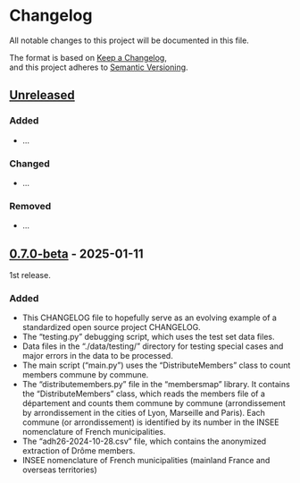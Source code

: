 # Changelog

All notable changes to this project will be documented in this file.

The format is based on [Keep a Changelog](https://keepachangelog.com/en/1.1.0/),  
and this project adheres to [Semantic Versioning](https://semver.org/spec/v2.0.0.html).

## [Unreleased]

### Added

- …

### Changed

- …

### Removed

- …

## [0.7.0-beta] - 2025-01-11

1st release.

### Added

- This CHANGELOG file to hopefully serve as an evolving example of a
  standardized open source project CHANGELOG.
- The “testing.py” debugging script, which uses the test set data files.
- Data files in the “./data/testing/” directory for testing special cases
  and major errors in the data to be processed.
- The main script (“main.py”) uses the “DistributeMembers” class to count
  members commune by commune.
- The “distributemembers.py” file in the “membersmap” library.
  It contains the “DistributeMembers” class, which reads the members file
  of a département and counts them commune by commune (arrondissement by
  arrondissement in the cities of Lyon, Marseille and Paris).
  Each commune (or arrondissement) is identified by its number in the INSEE
  nomenclature of French municipalities.
- The “adh26-2024-10-28.csv” file, which contains the anonymized extraction
  of Drôme members.
- INSEE nomenclature of French municipalities (mainland France and overseas
  territories)


[unreleased]: https://github.com/schx006/membersMap/compare/v0.7.0-beta...HEAD
[0.7.0-beta]: https://github.com/schx006/membersMap/releases/tag/v0.7.0-beta
